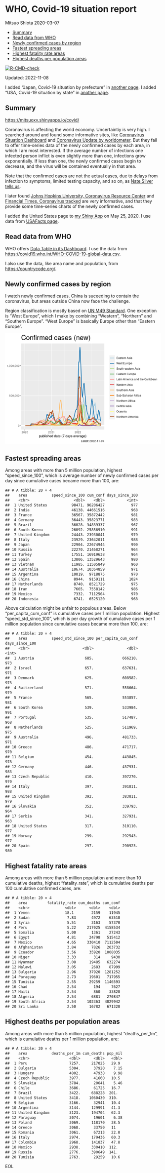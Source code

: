 WHO, Covid-19 situation report
================
Mitsuo Shiota
2020-03-07

-   <a href="#summary" id="toc-summary">Summary</a>
-   <a href="#read-data-from-who" id="toc-read-data-from-who">Read data from
    WHO</a>
-   <a href="#newly-confirmed-cases-by-region"
    id="toc-newly-confirmed-cases-by-region">Newly confirmed cases by
    region</a>
-   <a href="#fastest-spreading-areas"
    id="toc-fastest-spreading-areas">Fastest spreading areas</a>
-   <a href="#highest-fatality-rate-areas"
    id="toc-highest-fatality-rate-areas">Highest fatality rate areas</a>
-   <a href="#highest-deaths-per-population-areas"
    id="toc-highest-deaths-per-population-areas">Highest deaths per
    population areas</a>

<!-- badges: start -->

[![R-CMD-check](https://github.com/mitsuoxv/covid/actions/workflows/R-CMD-check.yaml/badge.svg)](https://github.com/mitsuoxv/covid/actions/workflows/R-CMD-check.yaml)
<!-- badges: end -->

Updated: 2022-11-08

I added “Japan, Covid-19 situation by prefecture” in [another
page](Japan.md). I added “USA, Covid-19 situation by state” in [another
page](USA.md).

## Summary

<https://mitsuoxv.shinyapps.io/covid/>

Coronavirus is affecting the world economy. Uncertaintiy is very high. I
searched around and found some informative sites, like [Coronavirus
Situation
Dashboard](https://who.maps.arcgis.com/apps/opsdashboard/index.html#/c88e37cfc43b4ed3baf977d77e4a0667)
and [Coronavirus Update by
worldometer](https://www.worldometers.info/coronavirus/). But they fail
to offer time-series data of the newly confirmed cases by each area, in
which I am most interested. If the average number of infections one
infected person inflict is even slightly more than one, infections grow
exponentially. If less than one, the newly confirmed cases begin to
decrease, and the virus will be contained eventually in that area.

Note that the confirmed cases are not the actual cases, due to delays
from infection to symptoms, limited testing capacity, and so on, as
[Nate Silver tells
us](https://fivethirtyeight.com/features/coronavirus-case-counts-are-meaningless/).

I later found [Johns Hopkins University, Coronavirus Resource
Center](https://coronavirus.jhu.edu/) and [Financial Times, Coronavirus
tracked](https://www.ft.com/content/a26fbf7e-48f8-11ea-aeb3-955839e06441)
are very informative, and that they provide some time-series charts of
the newly confirmed cases.

I added the United States page to [my Shiny
App](https://mitsuoxv.shinyapps.io/covid/) on May 25, 2020. I use data
from [USAFacts
page](https://usafacts.org/visualizations/coronavirus-covid-19-spread-map/).

## Read data from WHO

WHO offers [Data Table in its Dashboard](https://covid19.who.int/table).
I use the data from
<https://covid19.who.int/WHO-COVID-19-global-data.csv>.

I also use the data, like area name and population, from
<https://countrycode.org/>.

## Newly confirmed cases by region

I watch newly confirmed cases. China is suceeding to contain the
coronavirus, but areas outside China now face the challenge.

Region classification is mostly based on [UN M49
Standard](https://unstats.un.org/unsd/methodology/m49/). One exception
is “West Europe”, which I make by combining “Western”, “Northern” and
“Southern Europe”. “West Europe” is basically Europe other than “Eastern
Europe”.

![](README_files/figure-gfm/chart-1.png)<!-- -->

## Fastest spreading areas

Among areas with more than 5 million population, highest
“speed_since_100”, which is average number of newly confirmed cases per
day since cumulative cases became more than 100, are:

    ## # A tibble: 20 × 4
    ##    area           speed_since_100 cum_conf days_since_100
    ##    <chr>                    <dbl>    <dbl>          <int>
    ##  1 United States           98471. 96206427            977
    ##  2 India                   46138. 44661516            968
    ##  3 France                  36567. 35872442            981
    ##  4 Germany                 36443. 35823771            983
    ##  5 Brazil                  36028. 34839337            967
    ##  6 South Korea             26092. 25856910            991
    ##  7 United Kingdom          24443. 23930041            979
    ##  8 Italy                   23929. 23642011            988
    ##  9 Japan                   22904. 22674944            990
    ## 10 Russia                  22270. 21468271            964
    ## 11 Turkey                  17551. 16919638            964
    ## 12 Spain                   13806. 13529643            980
    ## 13 Vietnam                 11985. 11505849            960
    ## 14 Australia               10674. 10364859            971
    ## 15 Argentina               10019.  9718875            970
    ## 16 China                    8944.  9159111           1024
    ## 17 Netherlands              8740.  8521729            975
    ## 18 Iran                     7665.  7558142            986
    ## 19 Mexico                   7332.  7112504            970
    ## 20 Indonesia                6741.  6525120            968

Above calculation might be unfair to populous areas. Below
“per_capita_cum_conf” is cumulative cases per 1 million population.
Highest “speed_std_since_100”, which is per day growth of cumulative
cases per 1 million population since cumulative cases became more than
100, are:

    ## # A tibble: 20 × 4
    ##    area           speed_std_since_100 per_capita_cum_conf days_since_100
    ##    <chr>                        <dbl>               <dbl>          <int>
    ##  1 Austria                       685.             666210.            973
    ##  2 Israel                        657.             637631.            971
    ##  3 Denmark                       625.             608582.            973
    ##  4 Switzerland                   571.             558664.            979
    ##  5 France                        565.             553857.            981
    ##  6 South Korea                   539.             533984.            991
    ##  7 Portugal                      535.             517487.            968
    ##  8 Netherlands                   525.             511969.            975
    ##  9 Australia                     496.             481733.            971
    ## 10 Greece                        486.             471717.            970
    ## 11 Belgium                       454.             443845.            978
    ## 12 Germany                       446.             437931.            983
    ## 13 Czech Republic                410.             397270.            970
    ## 14 Italy                         397.             391811.            988
    ## 15 United Kingdom                392.             383811.            979
    ## 16 Slovakia                      352.             339793.            964
    ## 17 Serbia                        341.             327931.            963
    ## 18 United States                 317.             310110.            977
    ## 19 Norway                        299.             292543.            977
    ## 20 Spain                         297.             290923.            980

## Highest fatality rate areas

Among areas with more than 5 million population and more than 10
cumulative deaths, highest “fatality_rate”, which is cumulative deaths
per 100 cumulative confirmed cases, are:

    ## # A tibble: 20 × 4
    ##    area         fatality_rate cum_deaths cum_conf
    ##    <chr>                <dbl>      <dbl>    <dbl>
    ##  1 Yemen                18.1        2159    11945
    ##  2 Sudan                 7.83       4972    63518
    ##  3 Syria                 5.51       3163    57370
    ##  4 Peru                  5.22     217025  4158534
    ##  5 Somalia               5.00       1361    27243
    ##  6 Egypt                 4.81      24798   515412
    ##  7 Mexico                4.65     330410  7112504
    ##  8 Afghanistan           3.84       7826   203732
    ##  9 Ecuador               3.56      35920  1008035
    ## 10 Niger                 3.33        314     9430
    ## 11 Myanmar               3.08      19485   632274
    ## 12 Malawi                3.05       2683    87999
    ## 13 Bulgaria              2.96      37920  1281252
    ## 14 Paraguay              2.73      19601   717955
    ## 15 Tunisia               2.55      29259  1146593
    ## 16 Chad                  2.54        194     7627
    ## 17 Haiti                 2.54        860    33828
    ## 18 Algeria               2.54       6881   270847
    ## 19 South Africa          2.54     102363  4029942
    ## 20 Sri Lanka             2.50      16782   671328

## Highest deaths per population areas

Among areas with more than 5 million population, highest
“deaths_per_1m”, which is cumulative deaths per 1 million population,
are:

    ## # A tibble: 20 × 4
    ##    area           deaths_per_1m cum_deaths pop_mil
    ##    <chr>                  <dbl>      <dbl>   <dbl>
    ##  1 Peru                   7257.     217025   29.9 
    ##  2 Bulgaria               5304.      37920    7.15
    ##  3 Hungary                4802.      47938    9.98
    ##  4 Czech Republic         3977.      41660   10.5 
    ##  5 Slovakia               3784.      20641    5.46
    ##  6 Chile                  3686.      61725   16.7 
    ##  7 Brazil                 3422.     688228  201.  
    ##  8 United States          3418.    1060430  310.  
    ##  9 Belgium                3166.      32941   10.4 
    ## 10 Argentina              3144.     129991   41.3 
    ## 11 United Kingdom         3123.     194704   62.3 
    ## 12 Paraguay               3074.      19601    6.38
    ## 13 Poland                 3069.     118170   38.5 
    ## 14 Greece                 3068.      33750   11   
    ## 15 Romania                3061.      67213   22.0 
    ## 16 Italy                  2974.     179436   60.3 
    ## 17 Colombia               2968.     141837   47.8 
    ## 18 Mexico                 2938.     330410  112.  
    ## 19 Russia                 2776.     390649  141.  
    ## 20 Tunisia                2763.      29259   10.6

EOL
